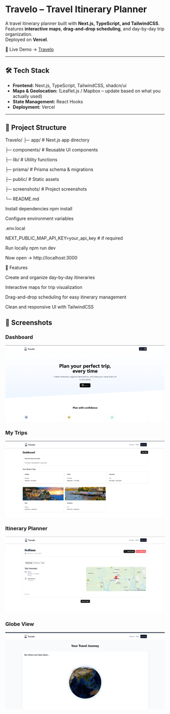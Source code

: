 # Travelo – Travel Itinerary Planner

A travel itinerary planner built with **Next.js, TypeScript, and TailwindCSS**.  
Features **interactive maps**, **drag-and-drop scheduling**, and day-by-day trip organization.  
Deployed on **Vercel**.  

🔗 Live Demo → [Travelo](https://travel-weld-three.vercel.app/)

---

## 🛠 Tech Stack
- **Frontend:** Next.js, TypeScript, TailwindCSS, shadcn/ui  
- **Maps & Geolocation:** (Leaflet.js / Mapbox – update based on what you actually used)  
- **State Management:** React Hooks  
- **Deployment:** Vercel  

---

## 📁 Project Structure
Travelo/
├─ app/ # Next.js app directory

├─ components/ # Reusable UI components

├─ lib/ # Utility functions

├─ prisma/ # Prisma schema & migrations

├─ public/ # Static assets

├─ screenshots/ # Project screenshots

└─ README.md

Install dependencies
npm install

Configure environment variables

.env.local

NEXT_PUBLIC_MAP_API_KEY=your_api_key   # if required

Run locally
npm run dev

Now open → http://localhost:3000

🚀 Features

Create and organize day-by-day itineraries

Interactive maps for trip visualization

Drag-and-drop scheduling for easy itinerary management

Clean and responsive UI with TailwindCSS

## 📸 Screenshots

### Dashboard
![Dashboard](./screenshots/Dashboard.png)

### My Trips
![My Trips](./screenshots/Mytrips.png)

### Itinerary Planner
![Itinerary](./screenshots/Itinerary.png)

### Globe View
![Globe](./screenshots/Globe.png)
